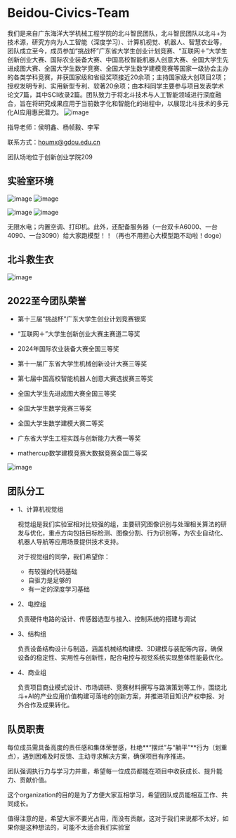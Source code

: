 # Beidou-Civics-Team
我们是来自广东海洋大学机械工程学院的北斗智民团队，北斗智民团队以北斗+为技术源，研究方向为人工智能（深度学习）、计算机视觉、机器人、智慧农业等，团队成立至今，成员参加“挑战杯”广东省大学生创业计划竞赛、“互联网＋”大学生创新创业大赛、国际农业装备大赛、中国高校智能机器人创意大赛、全国大学生先进成图大赛、全国大学生数学竞赛、全国大学生数学建模竞赛等国家一级协会主办的各类学科竞赛，并获国家级和省级奖项接近20余项；主持国家级大创项目2项；授权发明专利、实用新型专利、软著20余项；由本科同学主要参与项目发表学术论文7篇，其中SCI收录2篇。团队致力于将北斗技术与人工智能领域进行深度融合，旨在将研究成果应用于当前数字化和智能化的进程中，以展现北斗技术的多元化AI应用惠民潜力。
![image](https://github.com/user-attachments/assets/40f94668-94c6-42d9-bb03-9cc84647534d)

指导老师：侯明鑫、杨帧毅、李军

联系方式：houmx@gdou.edu.cn

团队场地位于创新创业学院209

## 实验室环境
![image](https://github.com/user-attachments/assets/e508352a-1f00-4478-a591-b62cc7ceadb7)    ![image](https://github.com/user-attachments/assets/7b8dc793-44d0-4c60-9d0a-635e141ef075)

![image](https://github.com/user-attachments/assets/c6828dc3-9a7d-4c92-833a-fe7a0293b4bf)     ![image](https://github.com/user-attachments/assets/dd8e1ccb-6e3d-4ad2-a9c7-3918c7e655aa)

无限水电；内置空调、打印机。此外，还配备服务器（一台双卡A6000、一台4090、一台3090）给大家跑模型！！（再也不用担心大模型跑不动啦！doge）



## 北斗救生衣
![image](https://github.com/user-attachments/assets/d0330cb0-f102-4ecd-b3b7-6dc43a8790e8)



## 2022至今团队荣誉
- 第十三届“挑战杯”广东大学生创业计划竞赛银奖

- “互联网＋”大学生创新创业大赛主赛道二等奖

- 2024年国际农业装备大赛全国三等奖

- 第十一届广东省大学生机械创新设计大赛三等奖

- 第七届中国高校智能机器人创意大赛选拔赛三等奖

- 全国大学生先进成图大赛全国三等奖

- 全国大学生数学竞赛三等奖

- 全国大学生数学建模大赛二等奖

- 广东省大学生工程实践与创新能力大赛一等奖
  
- mathercup数学建模竞赛大数据竞赛全国二等奖

![image](https://github.com/user-attachments/assets/823f6b18-1433-449b-a7fd-d7028bcba751)




## 团队分工
- 1、计算机视觉组
  
  视觉组是我们实验室相对比较强的组，主要研究图像识别与处理相关算法的研发与优化，重点方向包括目标检测、图像分割、行为识别等，为农业自动化、机器人导航等应用场景提供技术支持。

  对于视觉组的同学，我们希望你：
  - 有较强的代码基础
  - 自驱力是足够的
  - 有一定的深度学习基础
  
- 2、电控组
  
  负责硬件电路的设计、传感器选型与接入、控制系统的搭建与调试
  
- 3、结构组
  
  负责设备结构设计与制造，涵盖机械结构建模、3D建模与装配等内容，确保设备的稳定性、实用性与创新性，配合电控与视觉系统实现整体性能最优化。
  
- 4、商业组

  负责项目商业模式设计、市场调研、竞赛材料撰写与路演策划等工作，围绕北斗+AI的产业应用价值构建可落地的创新方案，并推进项目知识产权申报、对外合作及成果转化。

## 队员职责
每位成员需具备高度的责任感和集体荣誉感，杜绝**“摆烂”与“躺平”**行为（划重点），遇到困难及时反馈、主动寻求解决方案，确保项目有序推进。

团队强调执行力与学习力并重，希望每一位成员都能在项目中收获成长、提升能力、贡献价值。

这个organization的目的是为了方便大家互相学习，希望团队成员能相互工作、共同成长。

值得注意的是，希望大家不要光占用，而没有贡献，这对于我们来说都不太好，如果你是这种想法的，可能不太适合我们实验室


 

